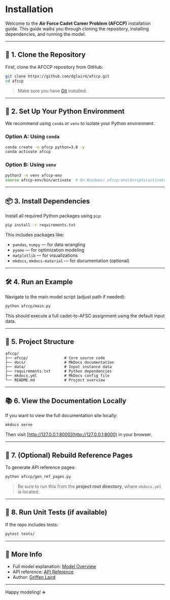# Installation

Welcome to the **Air Force Cadet Career Problem (AFCCP)** installation guide. 
This guide walks you through cloning the repository, installing dependencies, and running the model.

---

## 🚀 1. Clone the Repository

First, clone the AFCCP repository from GitHub:

```bash
git clone https://github.com/dglaird/afccp.git
cd afccp
```

> Make sure you have <a href="https://git-scm.com/" target="_blank">Git</a> installed.

---

## 🐍 2. Set Up Your Python Environment

We recommend using `conda` or `venv` to isolate your Python environment.

### Option A: Using `conda`

```bash
conda create -n afccp python=3.8 -y
conda activate afccp
```

### Option B: Using `venv`

```bash
python3 -m venv afccp-env
source afccp-env/bin/activate  # On Windows: afccp-env\Scripts\activate
```

---

## 📦 3. Install Dependencies

Install all required Python packages using `pip`:

```bash
pip install -r requirements.txt
```

This includes packages like:
- `pandas`, `numpy` — for data wrangling
- `pyomo` — for optimization modeling
- `matplotlib` — for visualizations
- `mkdocs`, `mkdocs-material` — for documentation (optional)

---

## 🛠 4. Run an Example

Navigate to the main model script (adjust path if needed):

```bash
python afccp/main.py
```

This should execute a full cadet-to-AFSC assignment using the default input data.

---

## 📁 5. Project Structure

```plaintext
afccp/
├── afccp/                # Core source code
├── docs/                 # MkDocs documentation
├── data/                 # Input instance data
├── requirements.txt      # Python dependencies
├── mkdocs.yml            # MkDocs config file
└── README.md             # Project overview
```

---

## 📚 6. View the Documentation Locally

If you want to view the full documentation site locally:

```bash
mkdocs serve
```

Then visit [http://127.0.0.1:8000](http://127.0.0.1:8000) in your browser.

---

## 🚀 7. (Optional) Rebuild Reference Pages

To generate API reference pages:

```bash
python afccp/gen_ref_pages.py
```

> Be sure to run this from the **project root directory**, where `mkdocs.yml` is located.

---

## 🧪 8. Run Unit Tests (if available)

If the repo includes tests:

```bash
pytest tests/
```

---

## 🧠 More Info

- Full model explanation: [Model Overview](model/overview.md)
- API reference: [API Reference](api_reference.md)
- Author: [Griffen Laird](https://github.com/dglaird)

---

Happy modeling! ✈️